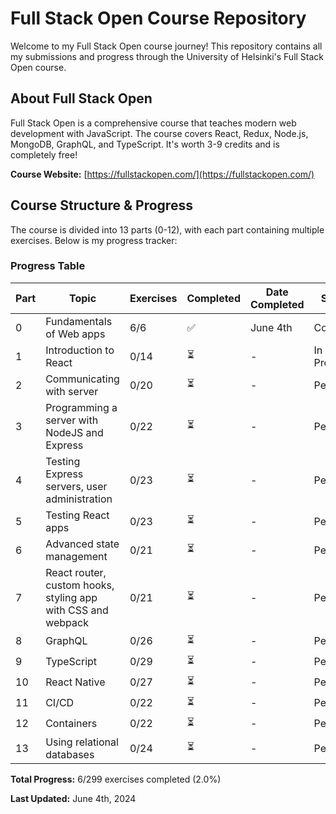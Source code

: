 # Full Stack Open Course Repository 

Welcome to my Full Stack Open course journey! This repository contains all my submissions and progress through the University of Helsinki's Full Stack Open course.

## About Full Stack Open

Full Stack Open is a comprehensive course that teaches modern web development with JavaScript. The course covers React, Redux, Node.js, MongoDB, GraphQL, and TypeScript. It's worth 3-9 credits and is completely free!

**Course Website:** [https://fullstackopen.com/](https://fullstackopen.com/)

## Course Structure & Progress

The course is divided into 13 parts (0-12), with each part containing multiple exercises. Below is my progress tracker:

###  Progress Table

| Part | Topic | Exercises | Completed | Date Completed | Status |
|------|-------|-----------|-----------|----------------|---------|
| 0 | Fundamentals of Web apps | 6/6 | ✅ | June 4th | Complete |
| 1 | Introduction to React | 0/14 | ⏳ | - | In Progress |
| 2 | Communicating with server | 0/20 | ⏳ | - | Pending |
| 3 | Programming a server with NodeJS and Express | 0/22 | ⏳ | - | Pending |
| 4 | Testing Express servers, user administration | 0/23 | ⏳ | - | Pending |
| 5 | Testing React apps | 0/23 | ⏳ | - | Pending |
| 6 | Advanced state management | 0/21 | ⏳ | - | Pending |
| 7 | React router, custom hooks, styling app with CSS and webpack | 0/21 | ⏳ | - | Pending |
| 8 | GraphQL | 0/26 | ⏳ | - | Pending |
| 9 | TypeScript | 0/29 | ⏳ | - | Pending |
| 10 | React Native | 0/27 | ⏳ | - | Pending |
| 11 | CI/CD | 0/22 | ⏳ | - | Pending |
| 12 | Containers | 0/22 | ⏳ | - | Pending |
| 13 | Using relational databases | 0/24 | ⏳ | - | Pending |

**Total Progress:** 6/299 exercises completed (2.0%)

**Last Updated:** June 4th, 2024

